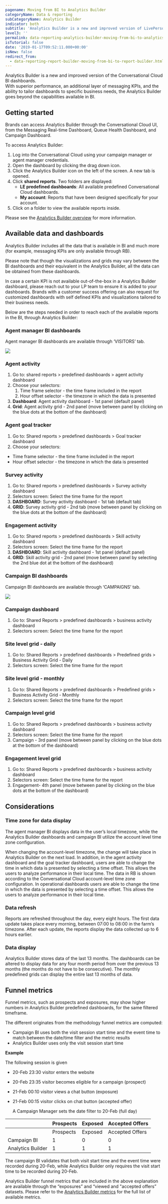 ```yaml
---
pagename: Moving from BI to Analytics Builder
categoryName: Data & reporting
subCategoryName: Analytics Builder
indicator: both
subtitle: 'Analytics Builder is a new and improved version of LivePerson BI dashboards '
level3: ''
permalink: data-reporting-analytics-builder-moving-from-bi-to-analytics-builder.html
isTutorial: false
date: '2019-01-17T09:52:11.000+00:00'
isNew: false
redirect_from:
  - data-reporting-report-builder-moving-from-bi-to-report-builder.html
---
```

Analytics Builder is a new and improved version of the Conversational Cloud BI dashboards.  
With superior performance, an additional layer of messaging KPIs, and the ability to tailor dashboards to specific business needs, the Analytics Builder goes beyond the capabilities available in BI.

## Getting started

Brands can access Analytics Builder through the Conversational Cloud UI, from the Messaging Real-time Dashboard, Queue Health Dashboard, and Campaign Dashboard.

To access Analytics Builder:

1. Log into the Conversational Cloud using your campaign manager or agent manager credentials.
2. Open the dashboard by clicking the drag down icon.
3. Click the Analytics Builder icon on the left of the screen. A new tab is opened.
4. Click **shared reports**. Two folders are displayed:
   * **LE predefined dashboards**: All available predefined Conversational Cloud dashboards.
   * **My account**: Reports that have been designed specifically for your account.
5. Click on a folder to view the available reports inside.

Please see the [Analytics Builder overview](data-reporting-report-builder-report-builder-overview.html) for more information.

## Available data and dashboards

Analytics Builder includes all the data that is available in BI and much more (for example, messaging KPIs are only available through RB).

Please note that though the visualizations and grids may vary between the BI dashboards and their equivalent in the Analytics Builder, all the data can be obtained from these dashboards.

In case a certain KPI is not available out-of-the-box in a Analytics Builder dashboard, please reach out to your LP team to ensure it is added to your dashboards. Brands with a customer success offering can also request for customized dashboards with self defined KPIs and visualizations tailored to their business needs.

Below are the steps needed in order to reach each of the available reports in the BI, through Analytics Builder:

### Agent manager BI dashboards

Agent manager BI dashboards are available through ‘VISITORS’ tab.

![](/img/moving-from-BI-RB1.png)

### Agent activity

1. Go to: shared reports > predefined dashboards > agent activity dashboard
2. Choose your selectors:
   1. Time frame selector - the time frame included in the report
   2. Hour offset selector - the timezone in which the data is presented
3. **Dashboard**: Agent activity dashboard - 1st panel (default panel)
4. **Grid**: Agent activity grid - 2nd panel (move between panel by clicking on the blue dots at the bottom of the dashboard)

### Agent goal tracker

1. Go to: Shared reports > predefined dashboards > Goal tracker dashboard
2. Choose your selectors:

* Time frame selector - the time frame included in the report
* Hour offset selector - the timezone in which the data is presented

### Survey activity

1. Go to: Shared reports > predefined dashboards > Survey activity dashboard
2. Selectors screen: Select the time frame for the report
3. **DASHBOARD**: Survey activity dashboard - 1st tab (default tab)
4. **GRID**: Survey activity grid - 2nd tab (move between panel by clicking on the blue dots at the bottom of the dashboard)

### Engagement activity

1. Go to: Shared reports > predefined dashboards > Skill activity dashboard
2. Selectors screen: Select the time frame for the report
3. **DASHBOARD**: Skill activity dashboard - 1st panel (default panel)
4. **GRID**: Skill activity grid - 2nd panel (move between panel by selecting the 2nd blue dot at the bottom of the dashboard)

### Campaign BI dashboards

Campaign BI dashboards are available through ‘CAMPAIGNS’ tab.

![](/img/moving-from-BI-RB2.png)

### Campaign dashboard

1. Go to: Shared Reports > predefined dashboards > business activity dashboard
2. Selectors screen: Select the time frame for the report

### Site level grid - daily

1. Go to: Shared Reports > predefined dashboards > Predefined grids > Business Activity Grid - Daily
2. Selectors screen: Select the time frame for the report

### Site level grid - monthly

1. Go to: Shared Reports > predefined dashboards > Predefined grids > Business Activity Grid - Monthly
2. Selectors screen: Select the time frame for the report

### Campaign level grid

1. Go to: Shared Reports > predefined dashboards > business activity dashboard
2. Selectors screen: Select the time frame for the report
3. Campaign - 3rd panel (move between panel by clicking on the blue dots at the bottom of the dashboard)

### Engagement level grid

1. Go to: Shared Reports > predefined dashboards > business activity dashboard
2. Selectors screen: Select the time frame for the report
3. Engagement- 4th panel (move between panel by clicking on the blue dots at the bottom of the dashboard)

## Considerations

### Time zone for data display

The agent manager BI displays data in the user’s local timezone, while the Analytics Builder dashboards and campaign BI utilize the account level time zone configuration.

When changing the account-level timezone, the change will take place in Analytics Builder on the next load. In addition, in the agent activity dashboard​ and the goal tracker dashboard, ​users are able to change the time in which data is presented by selecting a time offset. This allows the users to analyze performance in their local time. The data in RB is shown according to the Conversational Cloud account-level time zone configuration. In operational dashboards users are able to change the time in which the data is presented by selecting a time offset. This allows the users to analyze performance in their local time.

### Data refresh

Reports are refreshed throughout the day, every eight hours. The first data update takes place every morning, between 07:00 to 08:00 in the farm’s timezone. After each update, the reports display the data collected up to 6 hours earlier.

### Data display

Analytics Builder stores data of the last 13 months. The dashboards can be altered to display data for any four month period from over the previous 13 months (the months do not have to be consecutive). The monthly predefined grids can display the entire last 13 months of data.

## Funnel metrics

Funnel metrics, such as prospects and exposures, may show higher numbers in Analytics Builder predefined dashboards, for the same filtered timeframe.

The different originates from the methodology funnel metrics are computed:

* Campaign BI uses both the visit session start time and the event time to match between the date/time filter and the metric results
* Analytics Builder uses only the visit session start time

**Example**

The following session is given

* 20-Feb 23:30 visitor enters the website
* 20-Feb 23:35 visitor becomes eligible for a campaign (prospect)
* 21-Feb 00:10 visitor views a chat button (exposure)
* 21-Feb 00:15 visitor clicks on chat button (accepted offer)

  A Campaign Manager sets the date filter to 20-Feb (full day)

|  | Prospects | Exposed | Accepted Offers |
| --- | --- | --- | --- |
|  | Prospects | Exposed | Accepted Offers |
| Campaign BI | 1 | 0 | 0 |
| Analytics Builder | 1 | 1 | 1 |

The campaign BI validates that both visit start time and the event time were recorded during 20-Feb, while Analytics Builder only requires the visit start time to be recorded during 20-Feb.

Analytics Builder funnel metrics that are included in the above explanation are available through the “exposures” and “viewed and "accepted offers” datasets. Please refer to the [Analytics Builder metrics](https://developers.liveperson.com/essential-resources-report-builder-data-metrics.html) for the full list of available metrics.
